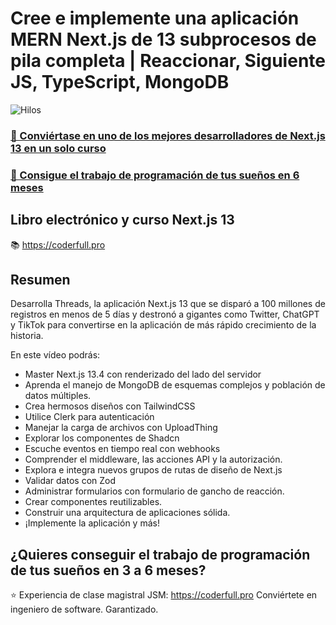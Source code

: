 # Cree e implemente una aplicación MERN Next.js de 13 subprocesos de pila completa | Reaccionar, Siguiente JS, TypeScript, MongoDB
![Hilos](https://i.ibb.co/2tynSTg/Thumbnail.png)

### [🌟 Conviértase en uno de los mejores desarrolladores de Next.js 13 en un solo curso](https://coderfull.pro)
### [🚀 Consigue el trabajo de programación de tus sueños en 6 meses](https://coderfull.pro/masterclass)

## Libro electrónico y curso Next.js 13
📚 https://coderfull.pro

## Resumen
Desarrolla Threads, la aplicación Next.js 13 que se disparó a 100 millones de registros en menos de 5 días y destronó a gigantes como Twitter, ChatGPT y TikTok para convertirse en la aplicación de más rápido crecimiento de la historia.

En este vídeo podrás:
- Master Next.js 13.4 con renderizado del lado del servidor
- Aprenda el manejo de MongoDB de esquemas complejos y población de datos múltiples.
- Crea hermosos diseños con TailwindCSS
- Utilice Clerk para autenticación
- Manejar la carga de archivos con UploadThing
- Explorar los componentes de Shadcn
- Escuche eventos en tiempo real con webhooks
- Comprender el middleware, las acciones API y la autorización.
- Explora e integra nuevos grupos de rutas de diseño de Next.js
- Validar datos con Zod
- Administrar formularios con formulario de gancho de reacción.
- Crear componentes reutilizables.
- Construir una arquitectura de aplicaciones sólida.
- ¡Implemente la aplicación y más!

## ¿Quieres conseguir el trabajo de programación de tus sueños en 3 a 6 meses?
⭐ Experiencia de clase magistral JSM: https://coderfull.pro
Conviértete en ingeniero de software. Garantizado.
